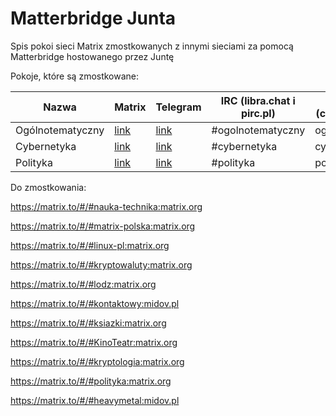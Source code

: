 # Matterbridge Junta
Spis pokoi sieci Matrix zmostkowanych z innymi sieciami za pomocą Matterbridge hostowanego przez Juntę

Pokoje, które są zmostkowane:

| Nazwa | Matrix | Telegram | IRC (libra.chat i pirc.pl) | XMPP (chat.disroot.org) | Discord |
| --- | --- | --- | --- | --- | --- |
| Ogólnotematyczny | [link](https://matrix.to/#/#ogolnotematyczny:matrix.org) | [link](https://t.me/ogolnotematyczny) | #ogolnotematyczny | ogolnotematyczny | [link](https://discord.gg/NxBDHny) |
| Cybernetyka | [link](https://matrix.to/#/#cybernetyka:matrix.org) | [link](https://t.me/cybernetyka) | #cybernetyka | cybernetyka | [link](https://discord.gg/mRbCHKw4kz) |
| Polityka | [link](https://matrix.to/#/#polityka:matrix.org) | [link](https://t.me/polityka_junta) | #polityka | polityka | [link](https://discord.gg/NxBDHny) |

Do zmostkowania:

https://matrix.to/#/#nauka-technika:matrix.org

https://matrix.to/#/#matrix-polska:matrix.org

https://matrix.to/#/#linux-pl:matrix.org

https://matrix.to/#/#kryptowaluty:matrix.org

https://matrix.to/#/#lodz:matrix.org

https://matrix.to/#/#kontaktowy:midov.pl

https://matrix.to/#/#ksiazki:matrix.org

https://matrix.to/#/#KinoTeatr:matrix.org

https://matrix.to/#/#kryptologia:matrix.org

https://matrix.to/#/#polityka:matrix.org

https://matrix.to/#/#heavymetal:midov.pl
